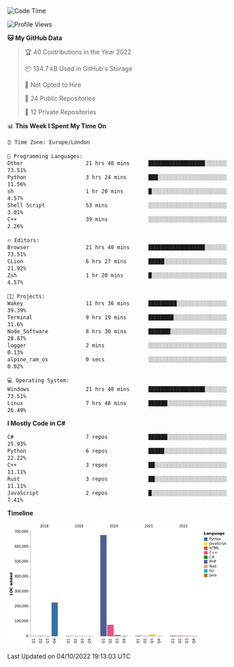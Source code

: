 <!--START_SECTION:waka-->
![Code Time](http://img.shields.io/badge/Code%20Time-293%20hrs%2046%20mins-blue)

![Profile Views](http://img.shields.io/badge/Profile%20Views-1-blue)

**🐱 My GitHub Data** 

> 🏆 40 Contributions in the Year 2022
 > 
> 📦 134.7 kB Used in GitHub's Storage 
 > 
> 🚫 Not Opted to Hire
 > 
> 📜 24 Public Repositories 
 > 
> 🔑 12 Private Repositories  
 > 
📊 **This Week I Spent My Time On** 

```text
⌚︎ Time Zone: Europe/London

💬 Programming Languages: 
Other                    21 hrs 40 mins      ██████████████████░░░░░░░   73.51% 
Python                   3 hrs 24 mins       ███░░░░░░░░░░░░░░░░░░░░░░   11.56% 
sh                       1 hr 20 mins        █░░░░░░░░░░░░░░░░░░░░░░░░   4.57% 
Shell Script             53 mins             ░░░░░░░░░░░░░░░░░░░░░░░░░   3.01% 
C++                      39 mins             ░░░░░░░░░░░░░░░░░░░░░░░░░   2.26%

🔥 Editors: 
Browser                  21 hrs 40 mins      ██████████████████░░░░░░░   73.51% 
CLion                    6 hrs 27 mins       █████░░░░░░░░░░░░░░░░░░░░   21.92% 
Zsh                      1 hr 20 mins        █░░░░░░░░░░░░░░░░░░░░░░░░   4.57%

🐱‍💻 Projects: 
Wakey                    11 hrs 36 mins      █████████░░░░░░░░░░░░░░░░   39.39% 
Terminal                 9 hrs 19 mins       ████████░░░░░░░░░░░░░░░░░   31.6% 
Node_Software            8 hrs 30 mins       ███████░░░░░░░░░░░░░░░░░░   28.87% 
logger                   2 mins              ░░░░░░░░░░░░░░░░░░░░░░░░░   0.13% 
alpine_ram_os            0 secs              ░░░░░░░░░░░░░░░░░░░░░░░░░   0.02%

💻 Operating System: 
Windows                  21 hrs 40 mins      ██████████████████░░░░░░░   73.51% 
Linux                    7 hrs 48 mins       ██████░░░░░░░░░░░░░░░░░░░   26.49%

```

**I Mostly Code in C#** 

```text
C#                       7 repos             ██████░░░░░░░░░░░░░░░░░░░   25.93% 
Python                   6 repos             █████░░░░░░░░░░░░░░░░░░░░   22.22% 
C++                      3 repos             ██░░░░░░░░░░░░░░░░░░░░░░░   11.11% 
Rust                     3 repos             ██░░░░░░░░░░░░░░░░░░░░░░░   11.11% 
JavaScript               2 repos             █░░░░░░░░░░░░░░░░░░░░░░░░   7.41%

```


**Timeline**

![Chart not found](https://raw.githubusercontent.com/Jirubizu/Jirubizu/master/charts/bar_graph.png) 


 Last Updated on 04/10/2022 19:13:03 UTC
<!--END_SECTION:waka-->